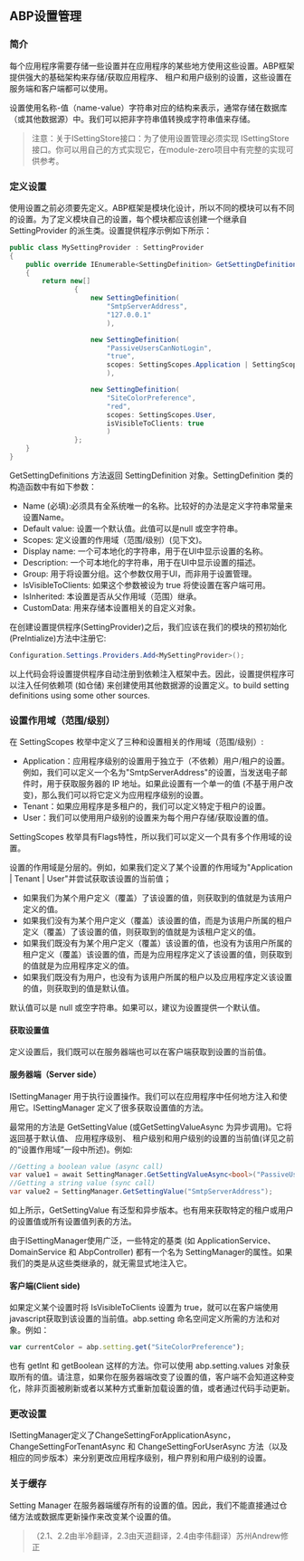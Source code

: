 ﻿## ABP设置管理

### 简介

每个应用程序需要存储一些设置并在应用程序的某些地方使用这些设置。ABP框架提供强大的基础架构来存储/获取应用程序、 租户和用户级别的设置，这些设置在服务端和客户端都可以使用。

设置使用名称-值（name-value）字符串对应的结构来表示，通常存储在数据库（或其他数据源）中。我们可以把非字符串值转换成字符串值来存储。

> 注意：关于ISettingStore接口：为了使用设置管理必须实现 ISettingStore 接口。你可以用自己的方式实现它，在module-zero项目中有完整的实现可供参考。

### 定义设置

使用设置之前必须要先定义。ABP框架是模块化设计，所以不同的模块可以有不同的设置。为了定义模块自己的设置，每个模块都应该创建一个继承自SettingProvider 的派生类。设置提供程序示例如下所示：

``` csharp
public class MySettingProvider : SettingProvider
{
    public override IEnumerable<SettingDefinition> GetSettingDefinitions(SettingDefinitionProviderContext context)
    {
        return new[]
                {
                    new SettingDefinition(
                        "SmtpServerAddress",
                        "127.0.0.1"
                        ),

                    new SettingDefinition(
                        "PassiveUsersCanNotLogin",
                        "true",
                        scopes: SettingScopes.Application | SettingScopes.Tenant
                        ),

                    new SettingDefinition(
                        "SiteColorPreference",
                        "red",
                        scopes: SettingScopes.User,
                        isVisibleToClients: true
                        )
                };
    }
}
```

GetSettingDefinitions 方法返回 SettingDefinition 对象。SettingDefinition 类的构造函数中有如下参数：

+ Name (必填):必须具有全系统唯一的名称。比较好的办法是定义字符串常量来设置Name。
+ Default value: 设置一个默认值。此值可以是null 或空字符串。
+ Scopes: 定义设置的作用域（范围/级别）(见下文)。
+ Display name: 一个可本地化的字符串，用于在UI中显示设置的名称。
+ Description: 一个可本地化的字符串，用于在UI中显示设置的描述。
+ Group: 用于将设置分组。这个参数仅用于UI，而非用于设置管理。
+ IsVisibleToClients: 如果这个参数被设为 true 将使设置在客户端可用。
+ IsInherited: 本设置是否从父作用域（范围）继承。
+ CustomData: 用来存储本设置相关的自定义对象。

在创建设置提供程序(SettingProvider)之后，我们应该在我们的模块的预初始化(PreIntialize)方法中注册它:

``` csharp
Configuration.Settings.Providers.Add<MySettingProvider>();
```

以上代码会将设置提供程序自动注册到依赖注入框架中去。因此，设置提供程序可以注入任何依赖项 (如仓储) 来创建使用其他数据源的设置定义。to build setting definitions using some other sources.

### 设置作用域（范围/级别）

在 SettingScopes 枚举中定义了三种和设置相关的作用域（范围/级别）:

+ Application：应用程序级别的设置用于独立于（不依赖）用户/租户的设置。例如，我们可以定义一个名为"SmtpServerAddress"的设置，当发送电子邮件时，用于获取服务器的 IP 地址。如果此设置有一个单一的值 (不基于用户改变)，那么我们可以将它定义为应用程序级别的设置。
+ Tenant：如果应用程序是多租户的，我们可以定义特定于租户的设置。
+ User：我们可以使用用户级别的设置来为每个用户存储/获取设置的值。

SettingScopes 枚举具有Flags特性，所以我们可以定义一个具有多个作用域的设置。

设置的作用域是分层的。例如，如果我们定义了某个设置的作用域为"Application | Tenant | User"并尝试获取该设置的当前值；

+ 如果我们为某个用户定义（覆盖）了该设置的值，则获取到的值就是为该用户定义的值。
+ 如果我们没有为某个用户定义（覆盖）该设置的值，而是为该用户所属的租户定义（覆盖）了该设置的值，则获取到的值就是为该租户定义的值。
+ 如果我们既没有为某个用户定义（覆盖）该设置的值，也没有为该用户所属的租户定义（覆盖）该设置的值，而是为应用程序定义了该设置的值，则获取到的值就是为应用程序定义的值。
+ 如果我们既没有为用户，也没有为该用户所属的租户以及应用程序定义该设置的值，则获取到的值是默认值。

默认值可以是 null 或空字符串。如果可以，建议为设置提供一个默认值。

#### 获取设置值

定义设置后，我们既可以在服务器端也可以在客户端获取到设置的当前值。

#### 服务器端（Server side）

ISettingManager 用于执行设置操作。我们可以在应用程序中任何地方注入和使用它。ISettingManager 定义了很多获取设置值的方法。

最常用的方法是 GetSettingValue (或GetSettingValueAsync 为异步调用)。它将返回基于默认值、 应用程序级别、 租户级别和用户级别的设置的当前值(详见之前的“设置作用域”一段中所述)。例如:

``` csharp
//Getting a boolean value (async call)
var value1 = await SettingManager.GetSettingValueAsync<bool>("PassiveUsersCanNotLogin");
//Getting a string value (sync call)
var value2 = SettingManager.GetSettingValue("SmtpServerAddress");
```

如上所示，GetSettingValue 有泛型和异步版本。也有用来获取特定的租户或用户的设置值或所有设置值列表的方法。

由于ISettingManager使用广泛，一些特定的基类 (如 ApplicationService、 DomainService 和 AbpController) 都有一个名为 SettingManager的属性。如果我们的类是从这些类继承的，就无需显式地注入它。

#### 客户端(Client side)

如果定义某个设置时将 IsVisibleToClients 设置为 true，就可以在客户端使用 javascript获取到该设置的当前值。abp.setting 命名空间定义所需的方法和对象。例如：

``` javascript
var currentColor = abp.setting.get("SiteColorPreference");
```

也有 getInt 和 getBoolean 这样的方法。你可以使用 abp.setting.values 对象获取所有的值。请注意，如果你在服务器端改变了设置的值，客户端不会知道这种变化，除非页面被刷新或者以某种方式重新加载设置的值，或者通过代码手动更新。

### 更改设置

ISettingManager定义了ChangeSettingForApplicationAsync，ChangeSettingForTenantAsync 和 ChangeSettingForUserAsync 方法（以及相应的同步版本）来分别更改应用程序级别，租户界别和用户级别的设置。

### 关于缓存

Setting Manager 在服务器端缓存所有的设置的值。因此，我们不能直接通过仓储方法或数据库更新操作来改变某个设置的值。

>（2.1、2.2由半冷翻译，2.3由天道翻译，2.4由李伟翻译）苏州Andrew修正